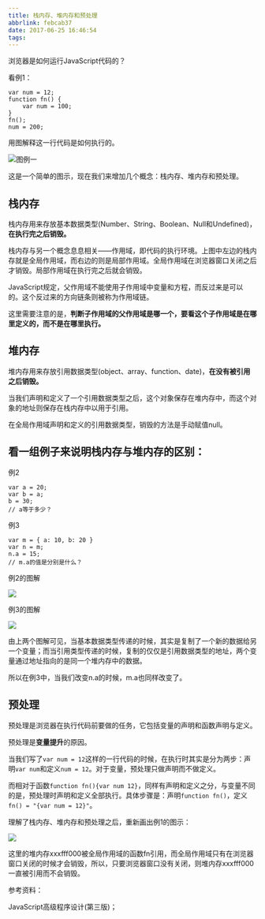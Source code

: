 ```yaml
---
title: 栈内存、堆内存和预处理
abbrlink: febcab37
date: 2017-06-25 16:46:54
tags:
---
```

浏览器是如何运行JavaScript代码的？

看例1：

```
var num = 12;
function fn() {
    var num = 100;
}
fn();
num = 200;
```

用图解释这一行代码是如何执行的。

![图例一](https://ws1.sinaimg.cn/large/006tNc79ly1fgxag0eo14j30ff0blaat.jpg)

这是一个简单的图示，现在我们来增加几个概念：栈内存、堆内存和预处理。

## 栈内存

栈内存用来存放基本数据类型(Number、String、Boolean、Null和Undefined)，**在执行完之后销毁。**

栈内存与另一个概念息息相关——作用域，即代码的执行环境。上图中左边的栈内存就是全局作用域，而右边的则是局部作用域。全局作用域在浏览器窗口关闭之后才销毁。局部作用域在执行完之后就会销毁。

JavaScript规定，父作用域不能使用子作用域中变量和方程，而反过来是可以的。这个反过来的方向链条则被称为作用域链。

这里需要注意的是，**判断子作用域的父作用域是哪一个，要看这个子作用域是在哪里定义的，而不是在哪里执行。**

## 堆内存

堆内存用来存放引用数据类型(object、array、function、date)，**在没有被引用之后销毁。**

当我们声明和定义了一个引用数据类型之后，这个对象保存在堆内存中，而这个对象的地址则保存在栈内存中以用于引用。

在全局作用域声明和定义的引用数据类型，销毁的方法是手动赋值null。

## 看一组例子来说明栈内存与堆内存的区别：

例2

~~~
var a = 20;
var b = a;
b = 30;
// a等于多少？
~~~

例3

~~~
var m = { a: 10, b: 20 }
var n = m;
n.a = 15;
// m.a的值是分别是什么？
~~~

例2的图解

![](https://ws3.sinaimg.cn/large/006tNc79ly1fgxhh3tnlgj30no059q3b.jpg)

例3的图解

![](https://ws2.sinaimg.cn/large/006tNc79gy1fgxhq85drcj30g309waah.jpg)

由上两个图解可见，当基本数据类型传递的时候，其实是复制了一个新的数据给另一个变量；而当引用类型传递的时候，复制的仅仅是引用数据类型的地址，两个变量通过地址指向的是同一个堆内存中的数据。

所以在例3中，当我们改变n.a的时候，m.a也同样改变了。

## 预处理

预处理是浏览器在执行代码前要做的任务，它包括变量的声明和函数声明与定义。

预处理是**变量提升**的原因。

当我们写了`var num = 12`这样的一行代码的时候，在执行时其实是分为两步：声明`var num`和定义`num = 12`。对于变量，预处理只做声明而不做定义。

而相对于函数`function fn(){var num 12}`，同样有声明和定义之分，与变量不同的是，预处理时声明和定义全部执行。具体步骤是：声明`function fn()`，定义`fn() = "{var num = 12}"`。

理解了栈内存、堆内存和预处理之后，重新画出例1的图示：

![](https://ws1.sinaimg.cn/large/006tNc79ly1fgxj9il06dj30g60bvwfi.jpg)

这里的堆内存xxxfff000被全局作用域的函数fn引用，而全局作用域只有在浏览器窗口关闭的时候才会销毁，所以，只要浏览器窗口没有关闭，则堆内存xxxfff000一直被引用而不会销毁。



参考资料：

JavaScript高级程序设计(第三版)；
